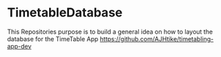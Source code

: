 # TimetableDatabase
This Repositories purpose is to build a general idea on how to layout the database for the TimeTable App
https://github.com/AJHtike/timetabling-app-dev
